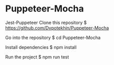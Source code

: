 # Puppeteer-Mocha

Jest-Puppeteer
Clone this repository
$ https://github.com/Dvpotekhin/Puppeteer-Mocha

Go into the repository
$ cd Puppeteer-Mocha

Install dependencies
$ npm install

Run the project
$ npm run test


